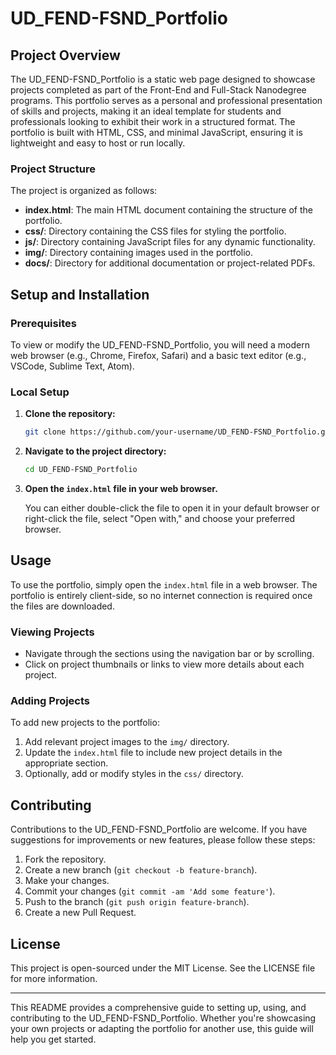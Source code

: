 # UD_FEND-FSND_Portfolio

## Project Overview

The UD_FEND-FSND_Portfolio is a static web page designed to showcase projects completed as part of the Front-End and Full-Stack Nanodegree programs. This portfolio serves as a personal and professional presentation of skills and projects, making it an ideal template for students and professionals looking to exhibit their work in a structured format. The portfolio is built with HTML, CSS, and minimal JavaScript, ensuring it is lightweight and easy to host or run locally.

### Project Structure

The project is organized as follows:

- **index.html**: The main HTML document containing the structure of the portfolio.
- **css/**: Directory containing the CSS files for styling the portfolio.
- **js/**: Directory containing JavaScript files for any dynamic functionality.
- **img/**: Directory containing images used in the portfolio.
- **docs/**: Directory for additional documentation or project-related PDFs.

## Setup and Installation

### Prerequisites

To view or modify the UD_FEND-FSND_Portfolio, you will need a modern web browser (e.g., Chrome, Firefox, Safari) and a basic text editor (e.g., VSCode, Sublime Text, Atom).

### Local Setup

1. **Clone the repository:**
   ```bash
   git clone https://github.com/your-username/UD_FEND-FSND_Portfolio.git
   ```
2. **Navigate to the project directory:**
   ```bash
   cd UD_FEND-FSND_Portfolio
   ```
3. **Open the `index.html` file in your web browser.**

   You can either double-click the file to open it in your default browser or right-click the file, select "Open with," and choose your preferred browser.

## Usage

To use the portfolio, simply open the `index.html` file in a web browser. The portfolio is entirely client-side, so no internet connection is required once the files are downloaded.

### Viewing Projects

- Navigate through the sections using the navigation bar or by scrolling.
- Click on project thumbnails or links to view more details about each project.

### Adding Projects

To add new projects to the portfolio:

1. Add relevant project images to the `img/` directory.
2. Update the `index.html` file to include new project details in the appropriate section.
3. Optionally, add or modify styles in the `css/` directory.

## Contributing

Contributions to the UD_FEND-FSND_Portfolio are welcome. If you have suggestions for improvements or new features, please follow these steps:

1. Fork the repository.
2. Create a new branch (`git checkout -b feature-branch`).
3. Make your changes.
4. Commit your changes (`git commit -am 'Add some feature'`).
5. Push to the branch (`git push origin feature-branch`).
6. Create a new Pull Request.

## License

This project is open-sourced under the MIT License. See the LICENSE file for more information.

---

This README provides a comprehensive guide to setting up, using, and contributing to the UD_FEND-FSND_Portfolio. Whether you're showcasing your own projects or adapting the portfolio for another use, this guide will help you get started.